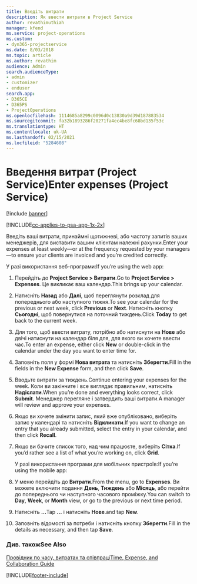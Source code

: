 ```yaml
---
title: Введіть витрати
description: Як ввести витрати в Project Service
author: revathimuthiah
manager: kfend
ms.service: project-operations
ms.custom:
- dyn365-projectservice
ms.date: 8/03/2018
ms.topic: article
ms.author: revathim
audience: Admin
search.audienceType:
- admin
- customizer
- enduser
search.app:
- D365CE
- D365PS
- ProjectOperations
ms.openlocfilehash: 1114685a8299c0096d0c13830a9d39d187883534
ms.sourcegitcommit: fa32b1893286f20271fa4ec4be8fc68bd135f53c
ms.translationtype: HT
ms.contentlocale: uk-UA
ms.lasthandoff: 02/15/2021
ms.locfileid: "5284608"
---
```

# <a name="enter-expenses-project-service"></a><span data-ttu-id="c60f5-103">Введення витрат (Project Service)</span><span class="sxs-lookup"><span data-stu-id="c60f5-103">Enter expenses (Project Service)</span></span>

[!include [banner](../includes/psa-now-project-operations.md)]

[!INCLUDE[cc-applies-to-psa-app-1x-2x](../includes/cc-applies-to-psa-app-1x-2x.md)]

<span data-ttu-id="c60f5-104">Введіть ваші витрати, принаймні щотижневі, або частоту запитів ваших менеджерів, для виставити вашим клієнтам належні рахунки.</span><span class="sxs-lookup"><span data-stu-id="c60f5-104">Enter your expenses at least weekly—or at the frequency requested by your managers—to ensure your clients are invoiced and you’re credited correctly.</span></span>  
  
 <span data-ttu-id="c60f5-105">У разі використання веб-програми:</span><span class="sxs-lookup"><span data-stu-id="c60f5-105">If you’re using the web app:</span></span>  
  
1. <span data-ttu-id="c60f5-106">Перейдіть до **Project Service > Витрати**.</span><span class="sxs-lookup"><span data-stu-id="c60f5-106">Go to **Project Service > Expenses**.</span></span> <span data-ttu-id="c60f5-107">Це викликає ваш календар.</span><span class="sxs-lookup"><span data-stu-id="c60f5-107">This brings up your calendar.</span></span>  
  
2. <span data-ttu-id="c60f5-108">Натисніть **Назад** або **Далі**, щоб переглянути розклад для попереднього або наступного тижня.</span><span class="sxs-lookup"><span data-stu-id="c60f5-108">To see your calendar for the previous or next week, click **Previous** or **Next**.</span></span> <span data-ttu-id="c60f5-109">Натисніть кнопку **Сьогодні**, щоб повернутися на поточний тиждень.</span><span class="sxs-lookup"><span data-stu-id="c60f5-109">Click **Today** to get back to the current week.</span></span>  
  
3. <span data-ttu-id="c60f5-110">Для того, щоб ввести витрату, потрібно або натиснути на **Нове** або двічі натиснути на календар біля для, для якого ви хочете ввести час.</span><span class="sxs-lookup"><span data-stu-id="c60f5-110">To enter an expense, either click **New** or double-click in the calendar under the day you want to enter time for.</span></span>  
  
4. <span data-ttu-id="c60f5-111">Заповніть поля у формі **Нова витрата** та натисніть **Зберегти**.</span><span class="sxs-lookup"><span data-stu-id="c60f5-111">Fill in the fields in the **New Expense** form, and then click **Save**.</span></span>  
  
5. <span data-ttu-id="c60f5-112">Вводьте витрати за тиждень.</span><span class="sxs-lookup"><span data-stu-id="c60f5-112">Continue entering your expenses for the week.</span></span> <span data-ttu-id="c60f5-113">Коли ви закінчите і все виглядає правильним, натисніть **Надіслати**.</span><span class="sxs-lookup"><span data-stu-id="c60f5-113">When you’re done and everything looks correct, click **Submit**.</span></span> <span data-ttu-id="c60f5-114">Менеджер перегляне і затвердить ваші витрати.</span><span class="sxs-lookup"><span data-stu-id="c60f5-114">A manager will review and approve your expenses.</span></span>  
  
6. <span data-ttu-id="c60f5-115">Якщо ви хочете змінити запис, який вже опубліковано, виберіть запис у календарі та натисніть **Відкликати**.</span><span class="sxs-lookup"><span data-stu-id="c60f5-115">If you want to change an entry that you already submitted, select the entry in your calendar, and then click **Recall**.</span></span>  
  
7. <span data-ttu-id="c60f5-116">Якщо ви бачите список того, над чим працюєте, виберіть **Сітка**.</span><span class="sxs-lookup"><span data-stu-id="c60f5-116">If you’d rather see a list of what you’re working on, click **Grid**.</span></span>  
  
   <span data-ttu-id="c60f5-117">У разі використання програми для мобільних пристроїв:</span><span class="sxs-lookup"><span data-stu-id="c60f5-117">If you’re using the mobile app:</span></span>  
  
8. <span data-ttu-id="c60f5-118">У меню перейдіть до **Витрати**.</span><span class="sxs-lookup"><span data-stu-id="c60f5-118">From the menu, go to **Expenses**.</span></span>     <span data-ttu-id="c60f5-119">Ви можете включити подання **День**, **Тиждень** або **Місяць**, або перейти до попереднього чи наступного часового проміжку.</span><span class="sxs-lookup"><span data-stu-id="c60f5-119">You can switch to **Day**, **Week**, or **Month** view, or go to the previous or next time period.</span></span>  
  
9. <span data-ttu-id="c60f5-120">Натисніть **…**</span><span class="sxs-lookup"><span data-stu-id="c60f5-120">Tap **…**</span></span> <span data-ttu-id="c60f5-121">і натисніть **Нове**.</span><span class="sxs-lookup"><span data-stu-id="c60f5-121">and tap **New**.</span></span>  
  
10. <span data-ttu-id="c60f5-122">Заповніть відомості за потреби і натисніть кнопку **Зберегти**.</span><span class="sxs-lookup"><span data-stu-id="c60f5-122">Fill in the details as necessary, and then tap **Save**.</span></span>  
  
### <a name="see-also"></a><span data-ttu-id="c60f5-123">Див. також</span><span class="sxs-lookup"><span data-stu-id="c60f5-123">See Also</span></span>  
 [<span data-ttu-id="c60f5-124">Провідник по часу, витратах та співпраці</span><span class="sxs-lookup"><span data-stu-id="c60f5-124">Time, Expense, and Collaboration Guide</span></span>](../psa/time-expense-collaboration-guide.md)


[!INCLUDE[footer-include](../includes/footer-banner.md)]